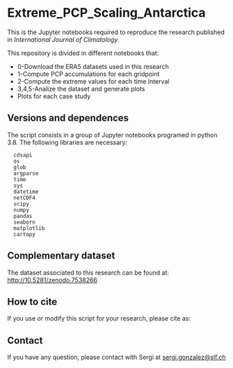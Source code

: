 # Extreme_PCP_Scaling_Antarctica

This is the Jupyter notebooks required to reproduce the research published in *International Journal of Climatology*.

This repository is divided in different notebooks that:
  - 0-Download the ERA5 datasets used in this research
  - 1-Compute PCP accumulations for each gridpoint
  - 2-Compute the extreme values for each time interval
  - 3,4,5-Analize the dataset and generate plots
  - Plots for each case study

<!-- More information at: González-Herrero et. al. (2023)
DOI: https://doi.org/10.1038/s43247-022-00450-5 -->

## Versions and dependences

The script consists in a group of Jupyter notebooks programed in python 3.8. The following libraries are necessary:
```
  cdsapi
  os
  glob
  argparse
  time
  sys
  datetime
  netCDF4
  scipy
  numpy
  pandas
  seaborn
  matplotlib  
  cartopy
```
## Complementary dataset

The dataset associated to this research can be found at: http://10.5281/zenodo.7538266

## How to cite

If you use or modify this script for your research, please cite as:

<!-- Citation -->

## Contact
If you have any question, please contact with Sergi at sergi.gonzalez@slf.ch

